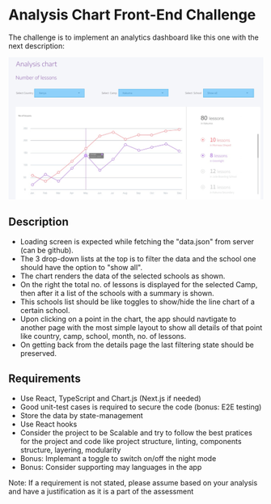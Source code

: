 # Analysis Chart Front-End Challenge

The challenge is to implement an analytics dashboard like this one with the next description:

![design](./chart-design.jpg)

## Description

- Loading screen is expected while fetching the "data.json" from server (can be github).
- The 3 drop-down lists at the top is to filter the data and the school one should have the option to "show all".
- The chart renders the data of the selected schools as shown.
- On the right the total no. of lessons is displayed for the selected Camp, then after it a list of the schools with a summary is shown.
- This schools list should be like toggles to show/hide the line chart of a certain school.
- Upon clicking on a point in the chart, the app should navtigate to another page with the most simple layout to show all details of that point like country, camp, school, month, no. of lessons.
- On getting back from the details page the last filtering state should be preserved.


## Requirements

- Use React, TypeScript and Chart.js (Next.js if needed)
- Good unit-test cases is required to secure the code (bonus: E2E testing)
- Store the data by state-management
- Use React hooks
- Consider the project to be Scalable and try to follow the best pratices for the project and code like project structure, linting, components structure, layering, modularity
- Bonus: Implemant a toggle to switch on/off the night mode
- Bonus: Consider supporting may languages in the app

Note: If a requirement is not stated, please assume based on your analysis and have a justification as it is a part of the assessment
